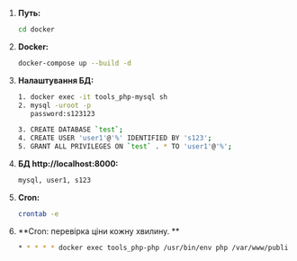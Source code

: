 
1. **Путь:**

    ```bash
    cd docker
    ```

2. **Docker:**

    ```bash
    docker-compose up --build -d
    ```

3. **Налаштування БД:**

    ```bash
    1. docker exec -it tools_php-mysql sh
    2. mysql -uroot -p  
       password:s123123
   
    3. CREATE DATABASE `test`;
    4. CREATE USER 'user1'@'%' IDENTIFIED BY 's123';
    5. GRANT ALL PRIVILEGES ON `test` . * TO 'user1'@'%';

    ```


4. **БД http://localhost:8000:**

    ```bash
    mysql, user1, s123
    ```

5. **Cron:**

    ```bash
    crontab -e
    ```

6. **Cron: перевірка ціни кожну хвилину. **

    ```bash
    * * * * * docker exec tools_php-php /usr/bin/env php /var/www/public/update-prices.php >> <путь_до_проекту>/olx/cron.log 2>&1
    ```



